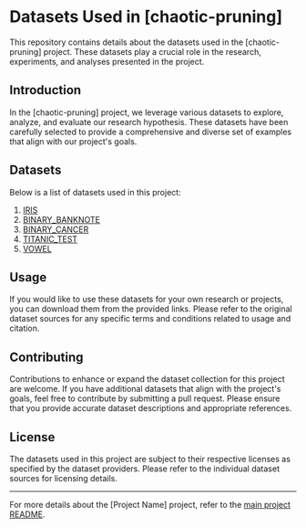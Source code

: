 # Datasets Used in [chaotic-pruning]

This repository contains details about the datasets used in the [chaotic-pruning] project. These datasets play a crucial role in the research, experiments, and analyses presented in the project.


## Introduction

In the [chaotic-pruning] project, we leverage various datasets to explore, analyze, and evaluate our research hypothesis. These datasets have been carefully selected to provide a comprehensive and diverse set of examples that align with our project's goals.

## Datasets

Below is a list of datasets used in this project:

1. [IRIS](https://github.com/RAJAN13-blip/chaotic-pruning/blob/main/data/Iris.csv)
2. [BINARY_BANKNOTE](https://github.com/RAJAN13-blip/chaotic-pruning/blob/main/data/binary_banknote.csv)
3. [BINARY_CANCER](https://github.com/RAJAN13-blip/chaotic-pruning/blob/main/data/binary_cancer.csv)
4. [TITANIC_TEST](https://github.com/RAJAN13-blip/chaotic-pruning/blob/main/data/titanic_test.csv)
5. [VOWEL](https://github.com/RAJAN13-blip/chaotic-pruning/blob/main/data/vowel.csv)


## Usage

If you would like to use these datasets for your own research or projects, you can download them from the provided links. Please refer to the original dataset sources for any specific terms and conditions related to usage and citation.

## Contributing

Contributions to enhance or expand the dataset collection for this project are welcome. If you have additional datasets that align with the project's goals, feel free to contribute by submitting a pull request. Please ensure that you provide accurate dataset descriptions and appropriate references.

## License

The datasets used in this project are subject to their respective licenses as specified by the dataset providers. Please refer to the individual dataset sources for licensing details.

---

For more details about the [Project Name] project, refer to the [main project README](link-to-main-readme).
